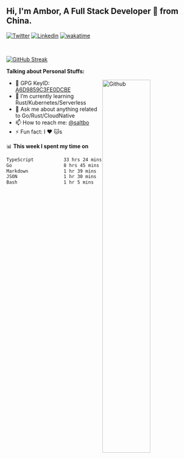 ## Hi, I'm Ambor, A Full Stack Developer 🚀 from China.

[![Twitter](https://img.shields.io/badge/-saltbo-1ca0f1?style=flat&logo=twitter&logoColor=white)](https://twitter.com/rdsaltbo)
[![Linkedin](https://img.shields.io/badge/-saltbo-blue?style=flat&logo=Linkedin&logoColor=white)](https://www.linkedin.com/in/saltbo/)
[![wakatime](https://wakatime.com/badge/user/f82b1c77-faab-48cd-aef5-a12c0aff104b.svg)](https://wakatime.com/@f82b1c77-faab-48cd-aef5-a12c0aff104b)

&nbsp;  

[![GitHub Streak](https://streak-stats.demolab.com/?user=saltbo&hide_border=true&date_format=M%20j%5B%2C%20Y%5D)](https://git.io/streak-stats)


**Talking about Personal Stuffs:**
<!-- Any image aligned to the right. Beware the width  -->
<img width="50%" align="right" alt="Github" src="https://raw.githubusercontent.com/saltbo/saltbo/master/images/git-header.svg" />

- 🤘 GPG KeyID: [A6D9859C3FE0DCBE](https://saltbo.cn/pgp_keys.asc)
- 🌱 I’m currently learning Rust/Kubernetes/Serverless
- 💬 Ask me about anything related to Go/Rust/CloudNative
- 📫 How to reach me: [@saltbo](https://t.me/saltbo)
- ⚡ Fun fact: I :heart: :cat:s


📊 **This week I spent my time on**
<!--START_SECTION:waka-->

```txt
TypeScript           33 hrs 24 mins  █████████████████░░░░░░░░   67.43 %
Go                   8 hrs 45 mins   ████▒░░░░░░░░░░░░░░░░░░░░   17.69 %
Markdown             1 hr 39 mins    █░░░░░░░░░░░░░░░░░░░░░░░░   03.34 %
JSON                 1 hr 30 mins    ▓░░░░░░░░░░░░░░░░░░░░░░░░   03.03 %
Bash                 1 hr 5 mins     ▓░░░░░░░░░░░░░░░░░░░░░░░░   02.21 %
```

<!--END_SECTION:waka-->
